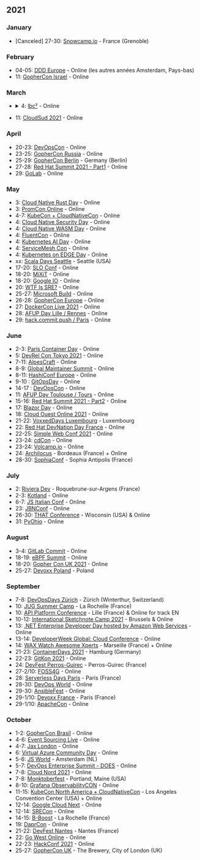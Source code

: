 ## 2021


### January

* [Canceled] 27-30: [Snowcamp.io](https://snowcamp.io) - France (Grenoble)

### February

* 04-05: [DDD Europe](https://dddeurope.com/2021/handson-conference/) - Online (les autres années Amsterdam, Pays-bas)
* 11: [GopherCon Israel](https://www.gophercon.org.il/) - Online

### March

* <details><summary>4: <a href="https://www.lbc2.fr/">lbc²</a> - Online</summary>
  La conférence de Le Bon Coin dédiée à la tech et à l’innovation.
</details>

* 11: [CloudSud 2021](https://cloudsud.virtualconference.com/#/event) - Online

### April

* 20-23: [DevOpsCon](https://devopscon.io/london/) - Online
* 23-25: [GopherCon Russia](https://www.gophercon-russia.ru/en) - Online
* 25-29: [GopherCon Berlin](https://gophercon.berlin/) - Germany (Berlin)
* 27-28: [Red Hat Summit 2021 - Part1](https://www.redhat.com/en/summit) - Online
* 29: [GoLab](https://golab.io/en/) - Online

### May

* 3: [Cloud Native Rust Day](https://events.linuxfoundation.org/cloud-native-rust-day/program/schedule/) - Online
* 3: [PromCon Online](https://promcon.io/2021-online/schedule/?) - Online
* 4-7: [KubeCon + CloudNativeCon](https://events.linuxfoundation.org/kubecon-cloudnativecon-europe/) - Online
* 4: [Cloud Native Security Day](https://events.linuxfoundation.org/cloud-native-security-day-europe/program/schedule/) - Online
* 4: [Cloud Native WASM Day](https://events.linuxfoundation.org/cloud-native-wasm-day/program/schedule/) - Online
* 4: [FluentCon](https://events.linuxfoundation.org/fluentcon/program/schedule/) - Online
* 4: [Kubernetes AI Day](https://events.linuxfoundation.org/kubernetes-ai-day/program/schedule/) - Online
* 4: [ServiceMesh Con](https://events.linuxfoundation.org/servicemeshcon-europe/program/schedule/) - Online
* 4: [Kubernetes on EDGE Day](https://events.linuxfoundation.org/kubernetes-on-edge-day/program/schedule/) - Online
* xx: [Scala Days Seattle](https://scaladays.org/) - Seattle (USA)
* 17-20: [SLO Conf](https://www.sloconf.com/) - Online
* 18-20: [MiXiT](https://mixitconf.org/fr/) - Online
* 18-20: [Google IO](https://events.google.com/io/) - Online
* 20: [WTF Is SRE?](https://www.cloud-native-sre.wtf/) - Online
* 25-27: [Microsoft Build](https://mybuild.microsoft.com/) - Online
* 26-28: [GopherCon Europe](https://gophercon.eu/) - Online
* 27: [DockerCon Live 2021](https://docker.events.cube365.net/dockercon-live/2021) - Online
* 28: [AFUP Day Lille / Rennes](https://event.afup.org/afup-day-2021/afup-day-2021-lille-rennes-edition-en-ligne/) - Online
* 29: [hack.commit.push / Paris](https://paris2021.hack-commit-pu.sh/) - Online

### June

* 2-3: [Paris Container Day](https://paris-container-day.fr/fr/) - Online
* 5: [DevRel Con Tokyo 2021](https://tokyo-2021.devrel.net/) - Online
* 7-11: [AlpesCraft](https://www.alpescraft.fr/) - Online
* 8-9: [Global Maintainer Summit](https://globalmaintainersummit.github.com/) - Online
* 8-11: [HashiConf Europe](https://hashiconf.com/europe/) - Online
* 9-10 : [GitOpsDay](https://www.gitopsdays.com/) - Online
* 14-17 : [DevOpsCon](https://devopscon.io/berlin/) - Online
* 11: [AFUP Day Toulouse / Tours](https://event.afup.org/afup-day-2021/afup-day-2021-toulouse-tours-edition-en-ligne/) - Online
* 15-16: [Red Hat Summit 2021 - Part2](https://www.redhat.com/en/summit) - Online
* 17: [Blazor Day](https://blazorday.net/) - Online
* 18: [Cloud Ouest Online 2021](https://cloudouest.fr/) - Online
* 21-22: [VoxxedDays Luxembourg](https://luxembourg.voxxeddays.com/) - Luxembourg
* 22: [Red Hat DevNation Day France](https://developers.redhat.com/devnation/devnationday-france) - Online
* 22-25: [Simple Web Conf 2021](https://simplewebconf.com/) - Online
* 23-24: [cdCon](https://events.linuxfoundation.org/cdcon/) - Online
* 23-24: [Volcamp.io](https://www.volcamp.io/) - Online
* 24: [Archilocus](https://www.archilocus.tech/) - Bordeaux (France) + Online
* 28-30: [SophiaConf](http://www.telecom-valley.fr/sophiaconf-2021) - Sophia Antipolis (France)

### July

* 2: [Riviera Dev](https://rivieradev.fr/) - Roquebrune-sur-Argens (France)
* 2-3: [Kotland](https://www.papercall.io/kotlandconf2021) - Online
* 6-7: [JS Italian Conf](https://2021.jsday.it/) - Online
* 23: [JBNConf](https://www.jbcnconf.com/2021/) - Online
* 26-30: [THAT Conference](https://that.us/) - Wisconsin (USA) & Online
* 31: [PyOhio](https://www.pyohio.org/2021/) - Online

### August

* 3-4: [GitLab Commit](https://about.gitlab.com/events/commit/) - Online
* 18-19: [eBPF Summit](https://ebpf.io/summit-2021/) - Online
* 18-20: [Gopher Con UK 2021](https://www.gophercon.co.uk/) - Online
* 25-27: [Devoxx Poland](https://www.devoxx.pl/) - Poland

### September

* 7-8: [DevOpsDays Zürich](https://devopsdays.org/events/2021-zurich/welcome/) - Zürich (Winterthur, Switzerland)
* 10: [JUG Summer Camp](https://www.jugsummercamp.org/edition/12) - La Rochelle (France)
* 10: [API Platform Conference](https://api-platform.com/con/2021/) - Lille (France) & Online for track EN
* 10-12: [International Sketchnote Camp 2021](https://isc20be.home.blog/registration/) - Brussels & Online
* 13: [.NET Enterprise Developer Day hosted by Amazon Web Services](https://www.eventbrite.com/e/net-enterprise-developer-day-hosted-by-amazon-web-services-registration-167917464657) - Online
* 13-14: [DeveloperWeek Global: Cloud Conference](https://www.developerweek.com/global/conference/cloud/) - Online
* 14: [WAX Watch Awesome Xperts](https://www.waxconf.fr/) - Marseille (France) + Online
* 21-23: [ContainerDays 2021](https://www.containerdays.io/) - Hamburg (Germany)
* 22-23: [GitKon 2021](https://gitkon.com) - Online
* 24: [DevFest Perros-Guirec](https://devfest.codedarmor.fr/) - Perros-Guirec (France)
* 27-2/10: [FOSS4G](https://2021.foss4g.org/) - Online
* 28: [Serverless Days Paris](https://www.papercall.io/serverless-days-paris-2021) - Paris (France)
* 28-30: [DevOps World](https://www.devopsworld.com/) - Online
* 29-30: [AnsibleFest](https://www.ansible.com/ansiblefest) - Online
* 29-1/10: [Devoxx France](https://www.devoxx.fr/) - Paris (France)
* 29-1/10: [ApacheCon](https://apachecon.com/acna2020/) - Online

### October

* 1-2: [GopherCon Brasil](https://gopherconbr.org/) - Online
* 4-6: [Event Sourcing Live](https://2021.eventsourcing.live/) - Online
* 4-7: [Jax London](https://jaxlondon.com) - Online
* 6: [Virtual Azure Community Day](https://azureday.community/) - Online
* 5-6: [JS World](https://jsworldconference.com/) - Amsterdam (NL)
* 5-7: [DevOps Enterprise Summit - DOES](https://events.itrevolution.com/virtual/) - Online
* 7-8: [Cloud Nord 2021](https://www.cloudnord.fr/) - Online
* 7-8: [Monktoberfest](https://monktoberfest.com/) - Portland, Maine (USA)
* 8-10: [Grafana ObservabilityCON](https://grafana.com/about/events/observabilitycon/2021/) - Online
* 11-15: [KubeCon North America + CloudNativeCon](https://events.linuxfoundation.org/kubecon-cloudnativecon-north-america/) - Los Angeles Convention Center (USA) + Online
* 12-14: [Google Cloud Next](https://cloud.withgoogle.com/next/sf/) - Online
* 12-14: [SRECon](https://www.usenix.org/srecon) - Online
* 14-15: [B-Boost](https://b-boost.fr/) - La Rochelle (France)
* 19: [DaprCon](https://blog.dapr.io/posts/2021/08/31/announcing-daprcon-2021/) - Online
* 21-22: [DevFest Nantes](https://devfest.gdgnantes.com/fr/) - Nantes (France)
* 22: [Go West Online](https://www.gowestconf.com/) - Online 
* 22-23: [HackConf 2021](https://hackconf.bg/) - Online
* 25-27: [GopherCon UK](https://gophercon.co.uk) - The Brewery, City of London (UK)
